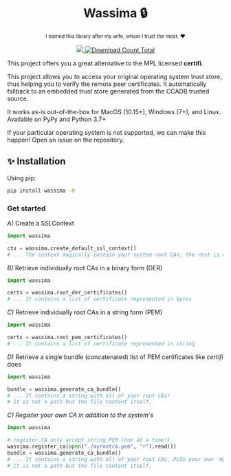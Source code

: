 <h1 align="center">Wassima 🔒</h1>

<p align="center">
<small>I named this library after my wife, whom I trust the most. ❤️</small>
</p>

<p align="center">
  <a href="https://pypi.org/project/wassima">
    <img src="https://img.shields.io/pypi/pyversions/wassima.svg?orange=blue" />
  </a>
  <a href="https://pepy.tech/project/wassima/">
    <img alt="Download Count Total" src="https://static.pepy.tech/badge/wassima/month" />
  </a>
</p>

This project offers you a great alternative to the MPL licensed **certifi**.

This project allows you to access your original operating system trust store, thus
helping you to verify the remote peer certificates. It automatically fallback to an
embedded trust store generated from the CCADB trusted source.

It works as-is out-of-the-box for MacOS (10.15+), Windows (7+), and Linux. Available on PyPy and Python 3.7+

If your particular operating system is not supported, we can make this happen! Open
an issue on the repository.

## ✨ Installation

Using pip:

```sh
pip install wassima -U
```

### Get started

*A)* Create a SSLContext

```python
import wassima

ctx = wassima.create_default_ssl_context()
# ... The context magically contain your system root CAs, the rest is up to you!
```

*B)* Retrieve individually root CAs in a binary form (DER)

```python
import wassima

certs = wassima.root_der_certificates()
# ... It contains a list of certificate represented in bytes
```

*C)* Retrieve individually root CAs in a string form (PEM)

```python
import wassima

certs = wassima.root_pem_certificates()
# ... It contains a list of certificate represented in string
```

*D)* Retrieve a single bundle (concatenated) list of PEM certificates like *certifi* does

```python
import wassima

bundle = wassima.generate_ca_bundle()
# ... It contains a string with all of your root CAs!
# It is not a path but the file content itself.
```

*C) Register your own CA in addition to the system's*

```python
import wassima

# register CA only accept string PEM (one at a time!)
wassima.register_ca(open("./myrootca.pem", "r").read())
bundle = wassima.generate_ca_bundle()
# ... It contains a string with all of your root CAs, PLUS your own 'myrootca.pem'.
# It is not a path but the file content itself.
```
